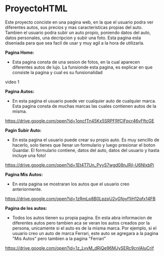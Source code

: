 # ProyectoHTML

Este proyecto conciste en una pagina web, en la que el usuario podra ver diferentes autos, sus precios y mas caracteristicas propias del auto. Tambien el usuario podra subir un auto propio, poniendo datos del auto, datos personales, una decripcion y subir una foto. Esta pagina esta diseniada para que sea facil de usar y muy agil a la hora de utilizarla.

**Pagina Home:**
- Esta pagina consta de una sesion de fotos, en la cual aparecen diferentes autos de lujo. La funsionde esta pagina, es explicar en que consiste la pagina y cual es su funsionalidad

video 1

**Pagina Autos:**
- En esta pagina el usuario puede ver cualquier auto de cualquier marca. Esta pagina consta de muchas marcas las cuales contienen autos de la misma.

https://drive.google.com/open?id=1oncfTn45Kx5SRPFRfClFpcr46vFftcGE

**Pagin Subir Auto:**
- En esta pagina el usuario puede crear su propio auto. Es muy sencillo de hacerlo, solo tienes que llenar un formulario y luego presionar el boton Guardar. El formulario contiene, datos del auto, datos del usuario y hasta incluye una foto!

https://drive.google.com/open?id=1Et4T7Un_PyyS7wgd08nJRjl-U6NIxbPi

**Pagina Mis Autos:**

- En esta pagina se mostraran los autos que el usuario creo anteriormente.

https://drive.google.com/open?id=1zRmLp8B0LpzpU2yGfpyf1iH12qfx14FB

**Pagina de los autos:**
- Todos los autos tienen su propia pagina. En esta abra informacion de diferentes autos pero tambien aca se veran los autos creados por la persona, unicamente si el auto es de la misma marca. Por ejemplo, si el usuario creo un auto de marca Ferrari, este auto se agregara a la pagina "Mis Autos" pero tambien a la pagina "Ferrari"


https://drive.google.com/open?id=1z_LyvM_dRjQe96MJySERc9cnlAIuCrif
